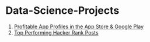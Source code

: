 # Data-Science-Projects
1. [Profitable App Profiles in the App Store & Google Play](https://github.com/nsmith677/Data-Science-Projects/blob/master/Profitable_App_Profiles_for_the_App_Store_%26_Google_Play.ipynb)
2. [Top Performing Hacker Rank Posts](https://github.com/nsmith677/Data-Science-Projects/blob/master/Hacker_News_Posts.ipynb)
